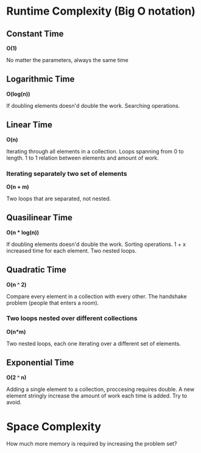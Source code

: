 # Runtime Complexity (Big O notation)

## Constant Time

**O(1)**

No matter the parameters, always the same time

## Logarithmic Time

**O(log(n))**

If doubling elements doesn'd double the work. Searching operations.

## Linear Time

**O(n)**

Iterating through all elements in a collection. Loops spanning from 0 to length. 1 to 1 relation between elements and amount of work.

### Iterating separately two set of elements

**O(n + m)**

Two loops that are separated, not nested.

## Quasilinear Time

**O(n \* log(n))**

If doubling elements doesn'd double the work. Sorting operations. 1 + x increased time for each element. Two nested loops.

## Quadratic Time

**O(n ^ 2)**

Compare every element in a collection with every other. The handshake problem (people that enters a room).

### Two loops nested over different collections

**O(n\*m)**

Two nested loops, each one iterating over a different set of elements.

## Exponential Time

**O(2 ^ n)**

Adding a single element to a collection, proccesing requires double. A new element stringly increase the amount of work each time is added. Try to avoid.

# Space Complexity

How much more memory is required by increasing the problem set?
